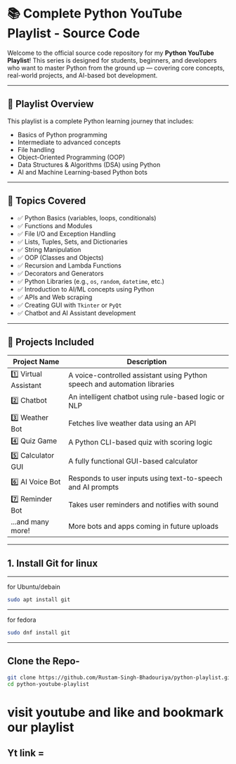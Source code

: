 # 📚 Complete Python YouTube Playlist - Source Code

Welcome to the official source code repository for my **Python YouTube Playlist**! This series is designed for students, beginners, and developers who want to master Python from the ground up — covering core concepts, real-world projects, and AI-based bot development.

---

## 📌 Playlist Overview

This playlist is a complete Python learning journey that includes:
- Basics of Python programming
- Intermediate to advanced concepts
- File handling
- Object-Oriented Programming (OOP)
- Data Structures & Algorithms (DSA) using Python
- AI and Machine Learning-based Python bots

---

## 🧠 Topics Covered

- ✅ Python Basics (variables, loops, conditionals)
- ✅ Functions and Modules
- ✅ File I/O and Exception Handling
- ✅ Lists, Tuples, Sets, and Dictionaries
- ✅ String Manipulation
- ✅ OOP (Classes and Objects)
- ✅ Recursion and Lambda Functions
- ✅ Decorators and Generators
- ✅ Python Libraries (e.g., `os`, `random`, `datetime`, etc.)
- ✅ Introduction to AI/ML concepts using Python
- ✅ APIs and Web scraping
- ✅ Creating GUI with `Tkinter` or `PyQt`
- ✅ Chatbot and AI Assistant development

---

## 🚀 Projects Included

| Project Name         | Description                                 |
|----------------------|---------------------------------------------|
| 1️⃣ Virtual Assistant  | A voice-controlled assistant using Python speech and automation libraries |
| 2️⃣ Chatbot            | An intelligent chatbot using rule-based logic or NLP |
| 3️⃣ Weather Bot        | Fetches live weather data using an API     |
| 4️⃣ Quiz Game          | A Python CLI-based quiz with scoring logic |
| 5️⃣ Calculator GUI     | A fully functional GUI-based calculator     |
| 6️⃣ AI Voice Bot       | Responds to user inputs using text-to-speech and AI prompts |
| 7️⃣ Reminder Bot       | Takes user reminders and notifies with sound |
| ...and many more!     | More bots and apps coming in future uploads |

---
## 1. Install Git for linux

---
for Ubuntu/debain
```bash
sudo apt install git
```
---
for fedora
```bash
sudo dnf install git
```
---
## Clone the Repo-
```bash
git clone https://github.com/Rustam-Singh-Bhadouriya/python-playlist.git
cd python-youtube-playlist
```

# visit youtube and like and bookmark our playlist

## Yt link = <a href="https://www.youtube.com/playlist?list=PL0dqh-B4I4Z97qyzQeL1qXm9-OcnsvFfA"></a>
